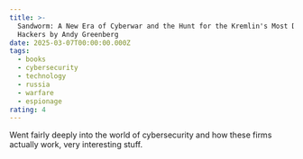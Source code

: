 ```yaml
---
title: >-
  Sandworm: A New Era of Cyberwar and the Hunt for the Kremlin's Most Dangerous
  Hackers by Andy Greenberg
date: 2025-03-07T00:00:00.000Z
tags:
  - books
  - cybersecurity
  - technology
  - russia
  - warfare
  - espionage
rating: 4
---
```

Went fairly deeply into the world of cybersecurity and how these firms actually work, very interesting stuff.
